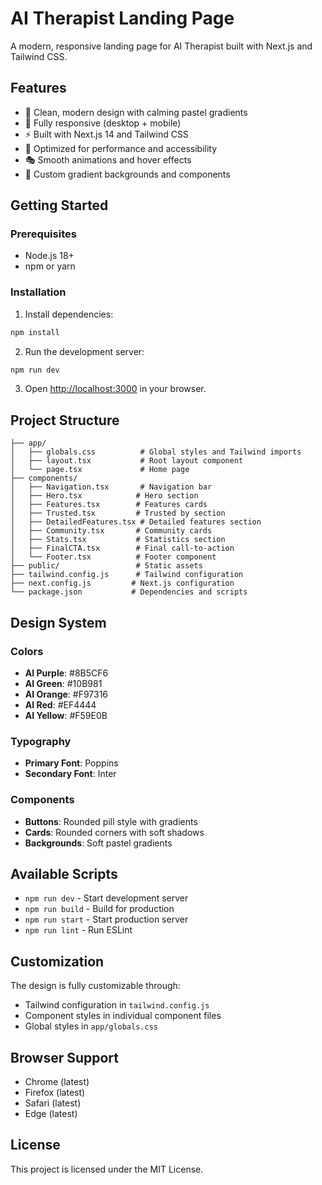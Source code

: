 # AI Therapist Landing Page

A modern, responsive landing page for AI Therapist built with Next.js and Tailwind CSS.

## Features

- 🎨 Clean, modern design with calming pastel gradients
- 📱 Fully responsive (desktop + mobile)
- ⚡ Built with Next.js 14 and Tailwind CSS
- 🎯 Optimized for performance and accessibility
- 🎭 Smooth animations and hover effects
- 🎨 Custom gradient backgrounds and components

## Getting Started

### Prerequisites

- Node.js 18+ 
- npm or yarn

### Installation

1. Install dependencies:
```bash
npm install
```

2. Run the development server:
```bash
npm run dev
```

3. Open [http://localhost:3000](http://localhost:3000) in your browser.

## Project Structure

```
├── app/
│   ├── globals.css          # Global styles and Tailwind imports
│   ├── layout.tsx           # Root layout component
│   └── page.tsx             # Home page
├── components/
│   ├── Navigation.tsx       # Navigation bar
│   ├── Hero.tsx            # Hero section
│   ├── Features.tsx        # Features cards
│   ├── Trusted.tsx         # Trusted by section
│   ├── DetailedFeatures.tsx # Detailed features section
│   ├── Community.tsx       # Community cards
│   ├── Stats.tsx           # Statistics section
│   ├── FinalCTA.tsx        # Final call-to-action
│   └── Footer.tsx          # Footer component
├── public/                 # Static assets
├── tailwind.config.js      # Tailwind configuration
├── next.config.js         # Next.js configuration
└── package.json           # Dependencies and scripts
```

## Design System

### Colors
- **AI Purple**: #8B5CF6
- **AI Green**: #10B981  
- **AI Orange**: #F97316
- **AI Red**: #EF4444
- **AI Yellow**: #F59E0B

### Typography
- **Primary Font**: Poppins
- **Secondary Font**: Inter

### Components
- **Buttons**: Rounded pill style with gradients
- **Cards**: Rounded corners with soft shadows
- **Backgrounds**: Soft pastel gradients

## Available Scripts

- `npm run dev` - Start development server
- `npm run build` - Build for production
- `npm run start` - Start production server
- `npm run lint` - Run ESLint

## Customization

The design is fully customizable through:
- Tailwind configuration in `tailwind.config.js`
- Component styles in individual component files
- Global styles in `app/globals.css`

## Browser Support

- Chrome (latest)
- Firefox (latest)
- Safari (latest)
- Edge (latest)

## License

This project is licensed under the MIT License.
